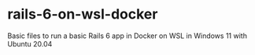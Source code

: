# rails-6-on-wsl-docker
Basic files to run a basic Rails 6 app in Docker on WSL in Windows 11 with Ubuntu 20.04
